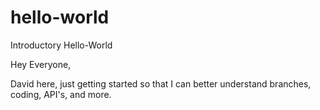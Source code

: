 # hello-world
Introductory Hello-World 

Hey Everyone, 

David here, just getting started so that I can better understand branches, coding, API's, and more. 
